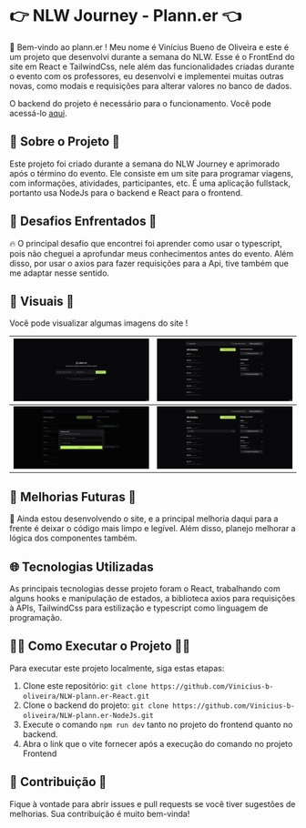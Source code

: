 # 👉 NLW Journey - Plann.er 👈

🚀 Bem-vindo ao plann.er ! Meu nome é Vinícius Bueno de Oliveira e este é um projeto que desenvolvi durante a semana do NLW. Esse é o FrontEnd do site em React e TailwindCss, nele além das funcionalidades criadas durante o evento com os professores, eu desenvolvi e implementei muitas outras novas, como modais e requisições para alterar valores no banco de dados.

O backend do projeto é necessário para o funcionamento. Você pode acessá-lo [aqui](https://github.com/Vinicius-b-oliveira/NLW-plann.er-NodeJs).

## 📜 Sobre o Projeto 📜

Este projeto foi criado durante a semana do NLW Journey e aprimorado após o término do evento. Ele consiste em um site para programar viagens, com informações, atividades, participantes, etc. É uma aplicação fullstack, portanto usa NodeJs para o backend e React para o frontend. 

## 🚧 Desafios Enfrentados 🚧

🔥 O principal desafio que encontrei foi aprender como usar o typescript, pois não cheguei a aprofundar meus conhecimentos antes do evento. Além disso, por usar o axios para fazer requisições para a Api, tive também que me adaptar nesse sentido. 

## 📸 Visuais 📸

Você pode visualizar algumas imagens do site !

| ![Visual 1](./public/visual_1.gif) | ![Visual 2](./public/visual_2.gif) |
|:---:|:---:|
| ![Visual 3](./public/visual_3.gif) | ![Visual 4](./public/visual_4.gif) 

## 🌟 Melhorias Futuras 🌟

🔮 Ainda estou desenvolvendo o site, e a principal melhoria daqui para a frente é deixar o código mais limpo e legível. Além disso, planejo melhorar a lógica dos componentes também. 

## 🌐 Tecnologias Utilizadas

As principais tecnologias desse projeto foram o React, trabalhando com alguns hooks e manipulação de estados, a biblioteca axios para requisições à APIs, TailwindCss para estilização e typescript como linguagem de programação. 

## 🏃‍♂️ Como Executar o Projeto 🏃‍♀️

Para executar este projeto localmente, siga estas etapas:

1. Clone este repositório: `git clone https://github.com/Vinicius-b-oliveira/NLW-plann.er-React.git`
2. Clone o backend do projeto: `git clone https://github.com/Vinicius-b-oliveira/NLW-plann.er-NodeJs.git`
2. Execute o comando `npm run dev` tanto no projeto do frontend quanto no backend.
3. Abra o link que o vite fornecer após a execução do comando no projeto Frontend

## 🤝 Contribuição 🤝

Fique à vontade para abrir issues e pull requests se você tiver sugestões de melhorias. Sua contribuição é muito bem-vinda!

